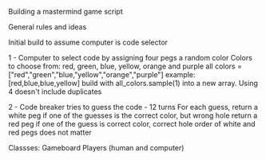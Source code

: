 Building a mastermind game script

General rules and ideas

Initial  build to assume computer is code selector

1 - Computer to select code by assigning four pegs a random color
    Colors to choose from: 
        red, green, blue, yellow, orange and purple
        all colors = ["red","green","blue,"yellow","orange","purple"]
        example: [red,blue,blue,yellow] build with all_colors.sample(1) into a new array.  Using 4 doesn't include duplicates

2 - Code breaker tries to guess the code - 12 turns
    For each guess, return a white peg if one of the guesses is the correct color, but wrong hole
                    return a red peg if one of the guess is correct color, correct hole
                    order of white and red pegs does not matter



Classses:
Gameboard
Players (human and computer)